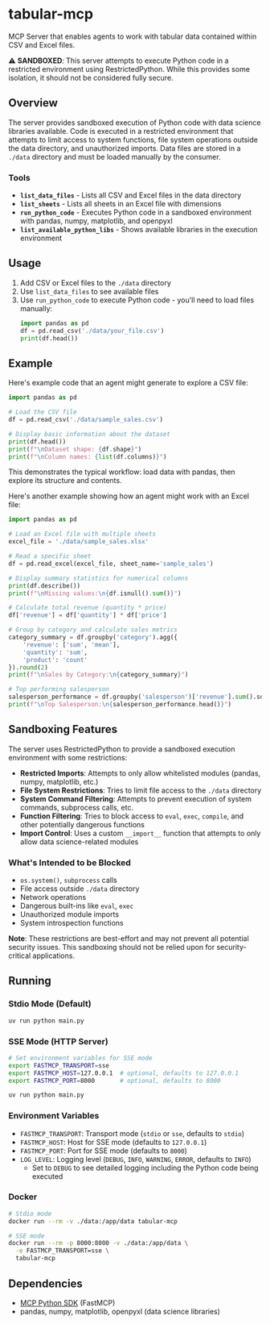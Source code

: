 # tabular-mcp

MCP Server that enables agents to work with tabular data contained within CSV and Excel files.

⚠️ **SANDBOXED**: This server attempts to execute Python code in a restricted environment using RestrictedPython. While this provides some isolation, it should not be considered fully secure.

## Overview

The server provides sandboxed execution of Python code with data science libraries available. Code is executed in a restricted environment that attempts to limit access to system functions, file system operations outside the data directory, and unauthorized imports. Data files are stored in a `./data` directory and must be loaded manually by the consumer.

### Tools

- **`list_data_files`** - Lists all CSV and Excel files in the data directory
- **`list_sheets`** - Lists all sheets in an Excel file with dimensions
- **`run_python_code`** - Executes Python code in a sandboxed environment with pandas, numpy, matplotlib, and openpyxl
- **`list_available_python_libs`** - Shows available libraries in the execution environment

## Usage

1. Add CSV or Excel files to the `./data` directory
2. Use `list_data_files` to see available files
3. Use `run_python_code` to execute Python code - you'll need to load files manually:
   ```python
   import pandas as pd
   df = pd.read_csv('./data/your_file.csv')
   print(df.head())
   ```

## Example

Here's example code that an agent might generate to explore a CSV file:

```python
import pandas as pd

# Load the CSV file
df = pd.read_csv('./data/sample_sales.csv')

# Display basic information about the dataset
print(df.head())
print(f"\nDataset shape: {df.shape}")
print(f"\nColumn names: {list(df.columns)}")
```

This demonstrates the typical workflow: load data with pandas, then explore its structure and contents.

Here's another example showing how an agent might work with an Excel file:

```python
import pandas as pd

# Load an Excel file with multiple sheets
excel_file = './data/sample_sales.xlsx'

# Read a specific sheet
df = pd.read_excel(excel_file, sheet_name='sample_sales')

# Display summary statistics for numerical columns
print(df.describe())
print(f"\nMissing values:\n{df.isnull().sum()}")

# Calculate total revenue (quantity * price)
df['revenue'] = df['quantity'] * df['price']

# Group by category and calculate sales metrics
category_summary = df.groupby('category').agg({
    'revenue': ['sum', 'mean'],
    'quantity': 'sum',
    'product': 'count'
}).round(2)
print(f"\nSales by Category:\n{category_summary}")

# Top performing salesperson
salesperson_performance = df.groupby('salesperson')['revenue'].sum().sort_values(ascending=False)
print(f"\nTop Salesperson:\n{salesperson_performance.head()}")
```

## Sandboxing Features

The server uses RestrictedPython to provide a sandboxed execution environment with some restrictions:

- **Restricted Imports**: Attempts to only allow whitelisted modules (pandas, numpy, matplotlib, etc.)
- **File System Restrictions**: Tries to limit file access to the `./data` directory
- **System Command Filtering**: Attempts to prevent execution of system commands, subprocess calls, etc.
- **Function Filtering**: Tries to block access to `eval`, `exec`, `compile`, and other potentially dangerous functions
- **Import Control**: Uses a custom `__import__` function that attempts to only allow data science-related modules

### What's Intended to be Blocked

- `os.system()`, `subprocess` calls
- File access outside `./data` directory  
- Network operations
- Dangerous built-ins like `eval`, `exec`
- Unauthorized module imports
- System introspection functions

**Note**: These restrictions are best-effort and may not prevent all potential security issues. This sandboxing should not be relied upon for security-critical applications.

## Running

### Stdio Mode (Default)
```bash
uv run python main.py
```

### SSE Mode (HTTP Server)
```bash
# Set environment variables for SSE mode
export FASTMCP_TRANSPORT=sse
export FASTMCP_HOST=127.0.0.1  # optional, defaults to 127.0.0.1
export FASTMCP_PORT=8000       # optional, defaults to 8000

uv run python main.py
```

### Environment Variables

- `FASTMCP_TRANSPORT`: Transport mode (`stdio` or `sse`, defaults to `stdio`)
- `FASTMCP_HOST`: Host for SSE mode (defaults to `127.0.0.1`)
- `FASTMCP_PORT`: Port for SSE mode (defaults to `8000`)
- `LOG_LEVEL`: Logging level (`DEBUG`, `INFO`, `WARNING`, `ERROR`, defaults to `INFO`)
  - Set to `DEBUG` to see detailed logging including the Python code being executed

### Docker
```bash
# Stdio mode
docker run --rm -v ./data:/app/data tabular-mcp

# SSE mode
docker run --rm -p 8000:8000 -v ./data:/app/data \
  -e FASTMCP_TRANSPORT=sse \
  tabular-mcp
```

## Dependencies

- [MCP Python SDK](https://github.com/modelcontextprotocol/python-sdk) (FastMCP)
- pandas, numpy, matplotlib, openpyxl (data science libraries)

